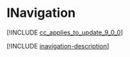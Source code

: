 # INavigation

[!INCLUDE [cc_applies_to_update_9_0_0](../../../includes/cc_applies_to_update_9_0_0.md)]

[!INCLUDE [inavigation-description](includes/inavigation-description.md)]